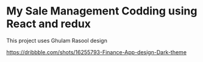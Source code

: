# My Sale Management Codding using React and redux

This project uses Ghulam Rasool design

https://dribbble.com/shots/16255793-Finance-App-design-Dark-theme



